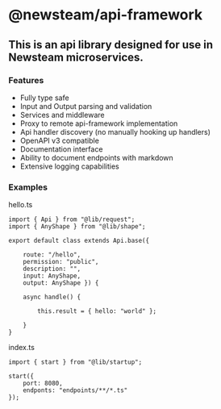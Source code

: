 # @newsteam/api-framework

## This is an api library designed for use in Newsteam microservices.

### Features

- Fully type safe
- Input and Output parsing and validation
- Services and middleware
- Proxy to remote api-framework implementation
- Api handler discovery (no manually hooking up handlers)
- OpenAPI v3 compatible
- Documentation interface
- Ability to document endpoints with markdown
- Extensive logging capabilities

### Examples

hello.ts
```
import { Api } from "@lib/request";
import { AnyShape } from "@lib/shape";

export default class extends Api.base({

    route: "/hello",
    permission: "public",
    description: "",
    input: AnyShape,
    output: AnyShape }) {

    async handle() {

        this.result = { hello: "world" };

    }
}
```

index.ts
```
import { start } from "@lib/startup";

start({
    port: 8080,
    endponts: "endpoints/**/*.ts"
});
```
